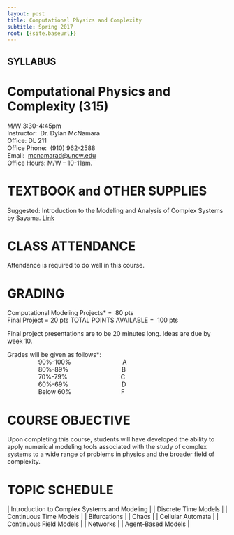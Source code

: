 ```yaml
---
layout: post
title: Computational Physics and Complexity
subtitle: Spring 2017
root: {{site.baseurl}}
---
```


## SYLLABUS

# Computational Physics and Complexity (315)

M/W 3:30-4:45pm  
Instructor:  Dr. Dylan McNamara  
Office: DL 211  
Office Phone:  (910) 962-2588  
Email:  mcnamarad@uncw.edu  
Office Hours: M/W – 10-11am.  

# TEXTBOOK and OTHER SUPPLIES

Suggested: Introduction to the Modeling and Analysis of Complex Systems by Sayama.  [Link][Book]

# CLASS ATTENDANCE

Attendance is required to do well in this course.  

# GRADING

Computational Modeling Projects*    =  80 pts   
Final Project                       =  20 pts
TOTAL POINTS AVAILABLE              =  100 pts

Final project presentations are to be 20 minutes long.  Ideas are due by week 10.

Grades will be given as follows*:  
                  90%-100%                              A  
                  80%-89%                               B  
                  70%-79%                               C  
                  60%-69%                               D  
                  Below 60%                             F  


# COURSE OBJECTIVE

Upon completing this course, students will have developed the ability to apply numerical modeling tools associated with the study of complex systems to a wide range of problems in physics and the broader field of complexity.


# TOPIC SCHEDULE

| Introduction to Complex Systems and Modeling |
| Discrete Time Models |
| Continuous Time Models |
| Bifurcations |
| Chaos |
| Cellular Automata |
| Continuous Field Models |
| Networks |
| Agent-Based Models |

[Book]: http://textbooks.opensuny.org/introduction-to-the-modeling-and-analysis-of-complex-systems/
